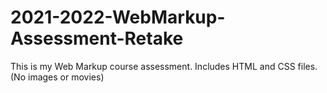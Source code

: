 # 2021-2022-WebMarkup-Assessment-Retake
This is my Web Markup course assessment. 
Includes HTML and CSS files. (No images or movies)
